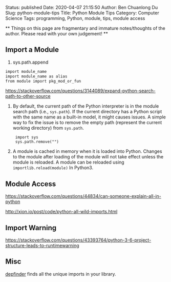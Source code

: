 Status: published
Date: 2020-04-07 21:15:50
Author: Ben Chuanlong Du
Slug: python-module-tips
Title: Python Module Tips
Category: Computer Science
Tags: programming, Python, module, tips, module access

**
Things on this page are
fragmentary and immature notes/thoughts of the author.
Please read with your own judgement!
**

## Import a Module

1. sys.path.append

```bash
import module_name
import module_name as alias
from module import pkg_mod_or_fun
```

https://stackoverflow.com/questions/3144089/expand-python-search-path-to-other-source


1. By default, 
    the current path of the Python interpreter is in the module search path (i.e., `sys.path`).
    If the current directory has a Python script 
    with the same name as a built-in model, 
    it might causes issues. 
    A simple way to fix the issue is to remove the empty path 
    (represent the current working directory)
    from `sys.path`.

        import sys
        sys.path.remove("")

2. A module is cached in memory when it is loaded into Python.
    Changes to the module after loading of the module will not take effect
	unless the module is reloaded.
	A module can be reloaded using `importlib.reload(module)` In Python3.

## Module Access

https://stackoverflow.com/questions/44834/can-someone-explain-all-in-python

http://xion.io/post/code/python-all-wild-imports.html



## Import Warning

https://stackoverflow.com/questions/43393764/python-3-6-project-structure-leads-to-runtimewarning


## Misc

[depfinder](https://github.com/ericdill/depfinder) finds all the unique imports in your library.

